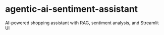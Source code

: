 # agentic-ai-sentiment-assistant
AI-powered shopping assistant with RAG, sentiment analysis, and Streamlit UI
